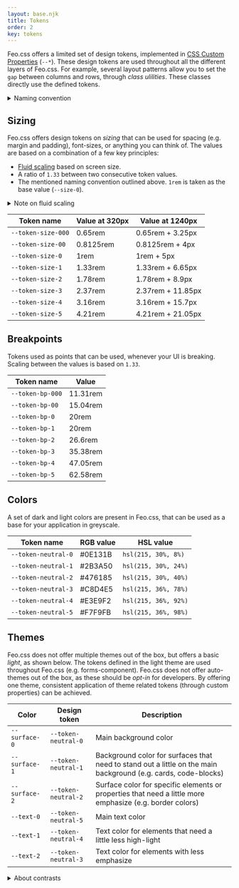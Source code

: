 ```yaml
---
layout: base.njk
title: Tokens
order: 2
key: tokens
---
```


Feo.css offers a limited set of design tokens, implemented in [CSS Custom Properties](https://developer.mozilla.org/en-US/docs/Web/CSS/--*) (`--*`). These design tokens are used throughout all the different layers of Feo.css. For example, several layout
patterns allow you to set the `gap` between columns and rows, through _class ulilities_. These classes directly use the defined tokens.

<details>
  <summary>Naming convention</summary>
  <p>Tokens like sizing and breakpoints are considered to have a "baseline". The most common value for the design token. Those
  tokens always have a <code>-0</code> as the post-fix. In the sequence of tokens, if you want to go up a value, you increase the value.
  If you want to go down a value, you decrease the value, or add a 0 (e.g. <code>-00</code>).</p>
</details>

## Sizing

Feo.css offers design tokens on _sizing_ that can be used for spacing (e.g. margin and padding), font-sizes, or anything you can think of. The values are based on a combination of a few key principles:

- [Fluid scaling](https://crinkles.dev/writing/different-approaches-to-fluid-typography-and-layouts/) based on screen size.
- A ratio of `1.33` between two consecutive token values.
- The mentioned naming convention outlined above. `1rem` is taken as the base value (`--size-0`).

<details>
  <summary>Note on fluid scaling</summary>
  <p>If you do not want to use a fluid scaling of the <code>--size-{z}</code> tokens, you can overwrite the <code>--feo-scale</code> Custom Property in your own code, and set it to <code>0</code>.</p>
</details>

<div>
  <table>
    <thead>
      <tr>
        <th>Token name</th>
        <th>Value at 320px</th>
        <th>Value at 1240px</th>
      </tr>
    </thead>
    <tbody>
      <tr>
        <td><code>--token-size-000</code></td>
        <td>0.65rem</td>
        <td>0.65rem + 3.25px</td>
      </tr>
      <tr>
        <td><code>--token-size-00</code></td>
        <td>0.8125rem</td>
        <td>0.8125rem + 4px</td>
      </tr>
      <tr>
        <td><code>--token-size-0</code></td>
        <td>1rem</td>
        <td>1rem + 5px</td>
      </tr>
      <tr>
        <td><code>--token-size-1</code></td>
        <td>1.33rem</td>
        <td>1.33rem + 6.65px</td>
      </tr>
      <tr>
        <td><code>--token-size-2</code></td>
        <td>1.78rem</td>
        <td>1.78rem + 8.9px</td>
      </tr>
      <tr>
        <td><code>--token-size-3</code></td>
        <td>2.37rem</td>
        <td>2.37rem + 11.85px</td>
      </tr>
      <tr>
        <td><code>--token-size-4</code></td>
        <td>3.16rem</td>
        <td>3.16rem + 15.7px</td>
      </tr>
      <tr>
        <td><code>--token-size-5</code></td>
        <td>4.21rem</td>
        <td>4.21rem + 21.05px</td>
      </tr>
    </tbody>
  </table>
</div>

## Breakpoints

Tokens used as points that can be used, whenever your UI is
breaking. Scaling between the values is based on
`1.33`.

<div>
  <table>
    <thead>
      <tr>
        <th>Token name</th>
        <th>Value</th>
      </tr>
    </thead>
    <tbody>
      <tr>
        <td><code>--token-bp-000</code></td>
        <td>11.31rem</td>
      </tr>
      <tr>
        <td><code>--token-bp-00</code></td>
        <td>15.04rem</td>
      </tr>
      <tr>
        <td><code>--token-bp-0</code></td>
        <td>20rem</td>
      </tr>
      <tr>
        <td><code>--token-bp-1</code></td>
        <td>20rem</td>
      </tr>
      <tr>
        <td><code>--token-bp-2</code></td>
        <td>26.6rem</td>
      </tr>
      <tr>
        <td><code>--token-bp-3</code></td>
        <td>35.38rem</td>
      </tr>
      <tr>
        <td><code>--token-bp-4</code></td>
        <td>47.05rem</td>
      </tr>
      <tr>
        <td><code>--token-bp-5</code></td>
        <td>62.58rem</td>
      </tr>
    </tbody>
  </table>
</div>

## Colors

A set of dark and light colors are present in Feo.css, that can be
used as a base for your application in greyscale.

<div>
  <table>
    <thead>
      <tr>
        <th>Token name</th>
        <th>RGB value</th>
        <th>HSL value</th>
      </tr>
    </thead>
    <tbody>
      <tr>
        <td><code>--token-neutral-0</code></td>
        <td>#0E131B</td>
        <td><code>hsl(215, 30%, 8%)</code></td>
      </tr>
      <tr>
        <td><code>--token-neutral-1</code></td>
        <td>#2B3A50</td>
        <td><code>hsl(215, 30%, 24%)</code></td>
      </tr>
      <tr>
        <td><code>--token-neutral-2</code></td>
        <td>#476185</td>
        <td><code>hsl(215, 30%, 40%)</code></td>
      </tr>
      <tr>
        <td><code>--token-neutral-3</code></td>
        <td>#C8D4E5</td>
        <td><code>hsl(215, 36%, 78%)</code></td>
      </tr>
      <tr>
        <td><code>--token-neutral-4</code></td>
        <td>#E3E9F2</td>
        <td><code>hsl(215, 36%, 92%)</code></td>
      </tr>
      <tr>
        <td><code>--token-neutral-5</code></td>
        <td>#F7F9FB</td>
        <td><code>hsl(215, 36%, 98%)</code></td>
      </tr>
    </tbody>
  </table>
</div>

## Themes

Feo.css does not offer multiple themes out of the box, but offers a basic _light_, as shown below. The tokens defined in the light theme are used throughout Feo.css (e.g. forms-component). Feo.css does not offer auto-themes out of the box, as these should be _opt-in_ for developers. By offering one theme, consistent application of theme related tokens (through custom properties) can be achieved.

<div>
  <table>
    <thead>
      <tr>
        <th>Color</th>
        <th>Design token</th>
        <th>Description</th>
      </tr>
    </thead>
    <tbody>
      <tr>
        <td><code>--surface-0</code></td>
        <td><code>--token-neutral-0</code></td>
        <td>Main background color</td>
      </tr>
      <tr>
        <td><code>--surface-1</code></td>
        <td><code>--token-neutral-1</code></td>
        <td>Background color for surfaces that need to stand out a little on the main background (e.g. cards, code-blocks)</td>
      </tr>
      <tr>
        <td><code>--surface-2</code></td>
        <td><code>--token-neutral-2</code></td>
        <td>Surface color for specific elements or properties that need a little more emphasize (e.g. border colors)</td>
      </tr>
      <tr>
        <td><code>--text-0</code></td>
        <td><code>--token-neutral-5</code></td>
        <td>Main text color</td>
      </tr>
      <tr>
        <td><code>--text-1</code></td>
        <td><code>--token-neutral-4</code></td>
        <td>Text color for elements that need a little less high-light</td>
      </tr>
      <tr>
        <td><code>--text-2</code></td>
        <td><code>--token-neutral-3</code></td>
        <td>Text color for elements with less emphasize</td>
      </tr>
    </tbody>
  </table>
</div>

<details>
  <summary>About contrasts</summary>
  <p>The selected theme colors, if combined with <code>--surface-{z}</code> and <code>--text-{z}</code> have a contrast score of AAA (> 7) and can be used freely. Except when you combine <code>--surface-2</code> and <code>--text-2</code>. That combination has a AA+ (4.25) score. So it should only be used with larger text.</p>
</details>
